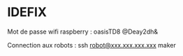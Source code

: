 # IDEFIX

Mot de passe wifi raspberry :
    oasisTD8
    @Deay2dh&
    
Connection aux robots :
	ssh robot@xxx.xxx.xxx.xxx
	maker
